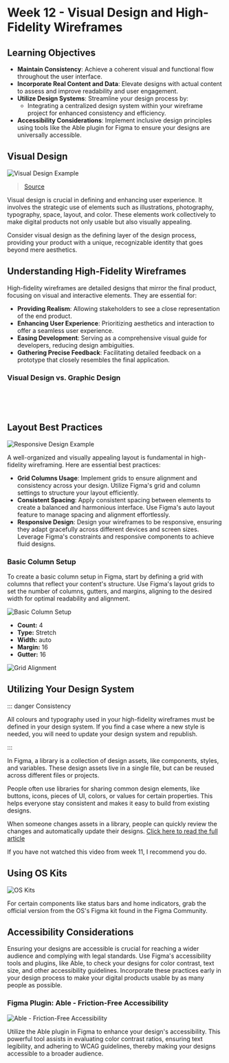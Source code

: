 # Week 12 - Visual Design and High-Fidelity Wireframes

<Countdown date="2024-12-25" customMessage="No need to rush ahead. This content will be available before this week's theory class, so just focus on what we're learning this week.">

## Learning Objectives

- **Maintain Consistency**: Achieve a coherent visual and functional flow throughout the user interface.
- **Incorporate Real Content and Data**: Elevate designs with actual content to assess and improve readability and user engagement.
- **Utilize Design Systems**: Streamline your design process by:
  - Integrating a centralized design system within your wireframe project for enhanced consistency and efficiency.
- **Accessibility Considerations**: Implement inclusive design principles using tools like the Able plugin for Figma to ensure your designs are universally accessible.

## Visual Design

![Visual Design Example](./High-fidelity.png)

> [Source](https://moqups.com/blog/low-fidelity-vs-high-fidelity-wireframes/)

Visual design is crucial in defining and enhancing user experience. It involves the strategic use of elements such as illustrations, photography, typography, space, layout, and color. These elements work collectively to make digital products not only usable but also visually appealing.

Consider visual design as the defining layer of the design process, providing your product with a unique, recognizable identity that goes beyond mere aesthetics.

## Understanding High-Fidelity Wireframes

High-fidelity wireframes are detailed designs that mirror the final product, focusing on visual and interactive elements. They are essential for:

- **Providing Realism**: Allowing stakeholders to see a close representation of the end product.
- **Enhancing User Experience**: Prioritizing aesthetics and interaction to offer a seamless user experience.
- **Easing Development**: Serving as a comprehensive visual guide for developers, reducing design ambiguities.
- **Gathering Precise Feedback**: Facilitating detailed feedback on a prototype that closely resembles the final application.

### Visual Design vs. Graphic Design

<br>
<ListItem
imageSrc="/w2024/moduleImages/week12/Visual-Design.png"
title="Visual Design"
content="Focuses on enhancing user experience in digital spaces. It employs elements like typography and color to improve interaction and usability, integrating functionality and user journey into the design.">
</ListItem>

<ListItem
imageSrc="/w2024/moduleImages/week12/Graphic-Design.png"
title="Graphic Design"
content="Centers on creating visual content to communicate messages across digital and print media. It emphasizes artistic expression and visual storytelling, often without the constraints of user interfaces.
">
</ListItem>
<br>

## Layout Best Practices

![Responsive Design Example](./adaptive-design.gif)

A well-organized and visually appealing layout is fundamental in high-fidelity wireframing. Here are essential best practices:

- **Grid Columns Usage**: Implement grids to ensure alignment and consistency across your design. Utilize Figma's grid and column settings to structure your layout efficiently.
- **Consistent Spacing**: Apply consistent spacing between elements to create a balanced and harmonious interface. Use Figma's auto layout feature to manage spacing and alignment effortlessly.
- **Responsive Design**: Design your wireframes to be responsive, ensuring they adapt gracefully across different devices and screen sizes. Leverage Figma's constraints and responsive components to achieve fluid designs.

### Basic Column Setup

To create a basic column setup in Figma, start by defining a grid with columns that reflect your content's structure. Use Figma's layout grids to set the number of columns, gutters, and margins, aligning to the desired width for optimal readability and alignment.

![Basic Column Setup](./phone-grid.png)

- **Count:** 4
- **Type:** Stretch
- **Width:** auto
- **Margin:** 16
- **Gutter:** 16

![Grid Alignment](./grid-alignment.png)

## Utilizing Your Design System

::: danger Consistency

All colours and typography used in your high-fidelity wireframes must be defined in your design system. If you find a case where a new style is needed, you will need to update your design system and republish.

:::

In Figma, a library is a collection of design assets, like components, styles, and variables. These design assets live in a single file, but can be reused across different files or projects.

People often use libraries for sharing common design elements, like buttons, icons, pieces of UI, colors, or values for certain properties. This helps everyone stay consistent and makes it easy to build from existing designs.

When someone changes assets in a library, people can quickly review the changes and automatically update their designs. [Click here to read the full article](https://help.figma.com/hc/en-us/articles/360041051154-Guide-to-libraries-in-Figma)

If you have not watched this video from week 11, I recommend you do.

<YouTube
  title="Figma tutorial: Create a shareable team library"
  url="https://www.youtube.com/embed/79T8Q6OBmRk?si=_IkxRjfrfLfE4AnQ"
/>

## Using OS Kits

![OS Kits](./Kits.png)

For certain components like status bars and home indicators, grab the official version from the OS's Figma kit found in the Figma Community.

## Accessibility Considerations

Ensuring your designs are accessible is crucial for reaching a wider audience and complying with legal standards. Use Figma's accessibility tools and plugins, like Able, to check your designs for color contrast, text size, and other accessibility guidelines. Incorporate these practices early in your design process to make your digital products usable by as many people as possible.

### Figma Plugin: Able - Friction-Free Accessibility

![Able - Friction-Free Accessibility](./able-plugin.png)

Utilize the Able plugin in Figma to enhance your design's accessibility. This powerful tool assists in evaluating color contrast ratios, ensuring text legibility, and adhering to WCAG guidelines, thereby making your designs accessible to a broader audience.

</Countdown>
